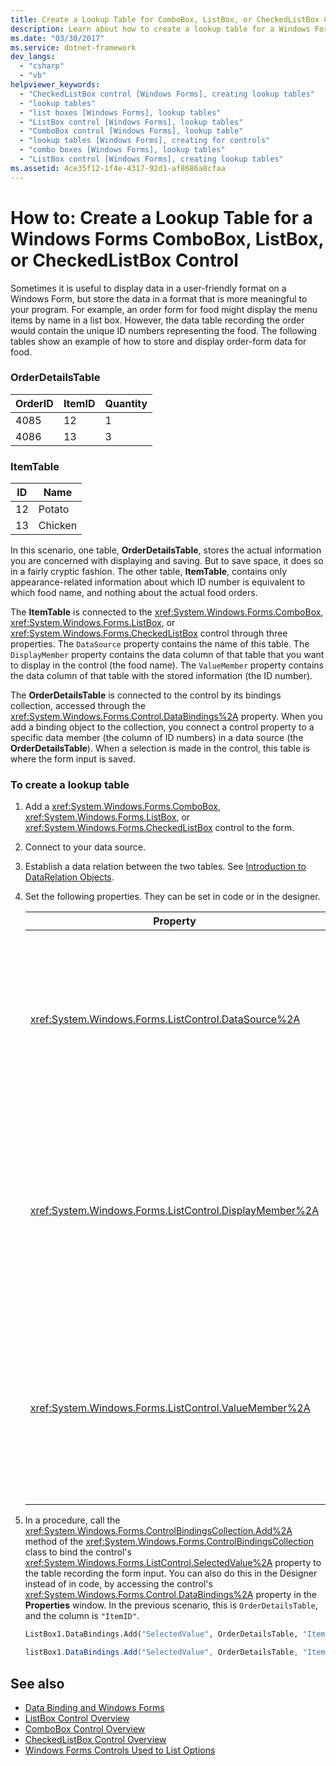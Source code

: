 ```yaml
---
title: Create a Lookup Table for ComboBox, ListBox, or CheckedListBox Control
description: Learn about how to create a lookup table for a Windows Forms ComboBox, ListBox, or CheckedListBox control.
ms.date: "03/30/2017"
ms.service: dotnet-framework
dev_langs: 
  - "csharp"
  - "vb"
helpviewer_keywords: 
  - "CheckedListBox control [Windows Forms], creating lookup tables"
  - "lookup tables"
  - "list boxes [Windows Forms], lookup tables"
  - "ListBox control [Windows Forms], lookup tables"
  - "ComboBox control [Windows Forms], lookup table"
  - "lookup tables [Windows Forms], creating for controls"
  - "combo boxes [Windows Forms], lookup tables"
  - "ListBox control [Windows Forms], creating lookup tables"
ms.assetid: 4ce35f12-1f4e-4317-92d1-af8686a8cfaa
---
```

# How to: Create a Lookup Table for a Windows Forms ComboBox, ListBox, or CheckedListBox Control

Sometimes it is useful to display data in a user-friendly format on a Windows Form, but store the data in a format that is more meaningful to your program. For example, an order form for food might display the menu items by name in a list box. However, the data table recording the order would contain the unique ID numbers representing the food. The following tables show an example of how to store and display order-form data for food.

### OrderDetailsTable

|OrderID|ItemID|Quantity|
|-------------|------------|--------------|
|4085|12|1|
|4086|13|3|

### ItemTable

|ID|Name|
|--------|----------|
|12|Potato|
|13|Chicken|

In this scenario, one table, **OrderDetailsTable**, stores the actual information you are concerned with displaying and saving. But to save space, it does so in a fairly cryptic fashion. The other table, **ItemTable**, contains only appearance-related information about which ID number is equivalent to which food name, and nothing about the actual food orders.

The **ItemTable** is connected to the <xref:System.Windows.Forms.ComboBox>, <xref:System.Windows.Forms.ListBox>, or <xref:System.Windows.Forms.CheckedListBox> control through three properties. The `DataSource` property contains the name of this table. The `DisplayMember` property contains the data column of that table that you want to display in the control (the food name). The `ValueMember` property contains the data column of that table with the stored information (the ID number).

The **OrderDetailsTable** is connected to the control by its bindings collection, accessed through the <xref:System.Windows.Forms.Control.DataBindings%2A> property. When you add a binding object to the collection, you connect a control property to a specific data member (the column of ID numbers) in a data source (the **OrderDetailsTable**). When a selection is made in the control, this table is where the form input is saved.

### To create a lookup table

1. Add a <xref:System.Windows.Forms.ComboBox>, <xref:System.Windows.Forms.ListBox>, or <xref:System.Windows.Forms.CheckedListBox> control to the form.

2. Connect to your data source.

3. Establish a data relation between the two tables. See [Introduction to DataRelation Objects](/previous-versions/visualstudio/visual-studio-2013/0k21zcyx(v=vs.120)).

4. Set the following properties. They can be set in code or in the designer.

    |Property|Setting|
    |--------------|-------------|
    |<xref:System.Windows.Forms.ListControl.DataSource%2A>|The table that contains information about which ID number is equivalent to which item. In the previous scenario, this is `ItemTable`.|
    |<xref:System.Windows.Forms.ListControl.DisplayMember%2A>|The column of the data source table that you want to display in the control. In the previous scenario, this is `"Name"` (to set in code, use quotation marks).|
    |<xref:System.Windows.Forms.ListControl.ValueMember%2A>|The column of the data source table that contains the stored information. In the previous scenario, this is `"ID"` (to set in code, use quotation marks).|

5. In a procedure, call the <xref:System.Windows.Forms.ControlBindingsCollection.Add%2A> method of the <xref:System.Windows.Forms.ControlBindingsCollection> class to bind the control's <xref:System.Windows.Forms.ListControl.SelectedValue%2A> property to the table recording the form input. You can also do this in the Designer instead of in code, by accessing the control's <xref:System.Windows.Forms.Control.DataBindings%2A> property in the **Properties** window. In the previous scenario, this is `OrderDetailsTable`, and the column is `"ItemID"`.

    ```vb
    ListBox1.DataBindings.Add("SelectedValue", OrderDetailsTable, "ItemID")
    ```

    ```csharp
    listBox1.DataBindings.Add("SelectedValue", OrderDetailsTable, "ItemID");
    ```

## See also

- [Data Binding and Windows Forms](../data/overview.md)
- [ListBox Control Overview](listbox-control-overview-windows-forms.md)
- [ComboBox Control Overview](combobox-control-overview-windows-forms.md)
- [CheckedListBox Control Overview](checkedlistbox-control-overview-windows-forms.md)
- [Windows Forms Controls Used to List Options](windows-forms-controls-used-to-list-options.md)
